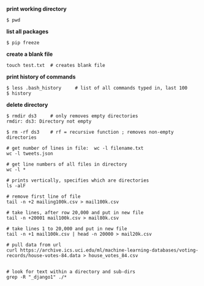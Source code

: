 
**print working directory**
```
$ pwd
```

**list all packages**
```
$ pip freeze
```

**create a blank file**
```
touch test.txt  # creates blank file
```

**print history of commands**
```
$ less .bash_history     # list of all commands typed in, last 100
$ history
```

**delete directory**
```
$ rmdir ds3     # only removes empty directories
rmdir: ds3: Directory not empty

$ rm -rf ds3    # rf = recursive function ; removes non-empty directories
```


```
# get number of lines in file:  wc -l filename.txt
wc -l tweets.json

# get line numbers of all files in directory
wc -l *

# prints vertically, specifies which are directories
ls -alF   			

# remove first line of file
tail -n +2 mailing100k.csv > mail100k.csv

# take lines, after row 20,000 and put in new file
tail -n +20001 mail100k.csv > mail80k.csv

# take lines 1 to 20,000 and put in new file
tail -n +1 mail100k.csv | head -n 20000 > mail20k.csv

# pull data from url
curl https://archive.ics.uci.edu/ml/machine-learning-databases/voting-records/house-votes-84.data > house_votes_84.csv


# look for text within a directory and sub-dirs
grep -R "_django1" ./*   
```
